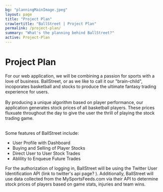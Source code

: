 ```yaml
---
bg: "planningMainImage.jpeg"
layout: page
title: "Project Plan"
crawlertitle: "BallStreet | Project Plan"
permalink: /project-plan/
summary: "What's the planning behind BallStreet?"
active: Project-Plan
---
```

# Project Plan
For our web application, we will be combining a passion for sports with a love of business. BallStreet, or as we like to call it our "brain-child", incoporates basketball and stocks to produce the ultimate fantasy trading experience for users. 
<br><br>
By producing a unique algorithm based on player performance, our application generates stock prices of all basketball players. These prices fluxuate throughout the day to give the user the thrill of playing the stock trading game. 
<br><br>

Some features of BallStreet include: 
<ul>
<li> User Profile with Dashboard </li>
<li> Buying and Selling of Player Stocks</li>
<li> Direct User to User Stock Trades</li>
<li> Ablility to Enqueue Future Trades</li>
</ul>

For the authorization of logging in, BallStreet will be using the Twitter User Identification API (link to twitter's api page? ). Additionally, BallStreet will use data collected from the MySportsFeeds.com via their API to determine stock prices of players based on game stats, injuries and team wins. 

